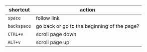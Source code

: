 | shortcut | action |
|---|---|
| `space` | follow link |
| `backspace` | go back or go to the beginning of the page? |
| `CTRL+v` | scroll page down |
| `ALT+v` | scroll page up |